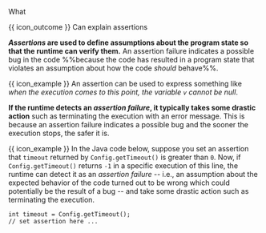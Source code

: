 <span id="title">What</span>

<span id="prereqs"></span>

<span id="outcomes">{{ icon_outcome }} Can explain assertions</span>

<div id="body">

**_Assertions_ are used to define assumptions about the program state so that the runtime can verify them.** An assertion failure indicates a possible bug in the code %%because the code has resulted in a program state that violates an assumption about how the code _should_ behave%%.

<box>

{{ icon_example }} An assertion can be used to express something like _when the execution comes to this point, the variable `v` cannot be null_.

</box>

**If the runtime detects an _assertion failure_, it typically takes some drastic action** such as terminating the execution with an error message. This is because an assertion failure indicates a possible bug and the sooner the execution stops, the safer it is.

<box>

{{ icon_example }} In the Java code below, suppose you set an assertion that `timeout` returned by `Config.getTimeout()` is greater than `0`. Now, if `Config.getTimeout()` returns `-1` in a specific execution of this line, the runtime can detect it as an _assertion failure_ -- i.e., an assumption about the expected behavior of the code turned out to be wrong which could potentially be the result of a bug -- and take some drastic action such as terminating the execution.

```java{.no-line-numbers}
int timeout = Config.getTimeout();
// set assertion here ...
```

</box>

</div>

<div id="extras">
</div>
